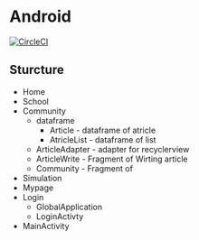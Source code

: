 # Android
[![CircleCI](https://circleci.com/gh/Algostu/Android.svg?style=svg&circle-token=60502ad3664fa6fad90bde1febc02bb0ce59b984)](https://circleci.com/gh/Algostu/Android)



## Sturcture

* Home
* School
* Community
  * dataframe
    * Article - dataframe of atricle
    * AtricleList - dataframe of list
  * ArticleAdapter - adapter for recyclerview
  * ArticleWrite - Fragment of Wirting article
  * Community - Fragment of 
* Simulation
* Mypage
* Login
  * GlobalApplication
  * LoginActivty
* MainActivity